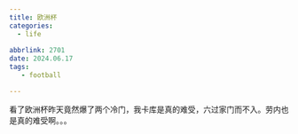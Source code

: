 ```yaml
---
title: 欧洲杯
categories:
  - life
  
abbrlink: 2701
date: 2024.06.17
tags: 
   - football

---
```


看了欧洲杯昨天竟然爆了两个冷门，我卡库是真的难受，六过家门而不入。劳内也是真的难受啊。。。
